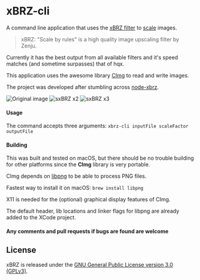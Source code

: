 # xBRZ-cli
A command line application that uses the [xBRZ filter](https://sourceforge.net/projects/xbrz/files/xBRZ/) to [scale](https://en.wikipedia.org/wiki/Pixel-art_scaling_algorithms) images.

> xBRZ: "Scale by rules" is a high quality image upscaling filter by Zenju.

Currently it has the best output from all available filters and it's speed matches (and sometime surpasses) that of hqx.

This application uses the awesome library [CImg](http://cimg.eu/) to read and write images.

The project was developed after stumbling across [node-xbrz](https://github.com/kentaromiura/node-xbrz).

![Original image](http://i.imgur.com/dhgI53H.png "Original image")
![sxBRZ x2](http://i.imgur.com/TZLKAmm.png "sxBRZ x2")
![sxBRZ x3](http://i.imgur.com/wYJKREk.png "sxBRZ x3")

#### Usage
The command accepts three arguments: ```xbrz-cli inputFile scaleFactor outputFile```

#### Building
This was built and tested on macOS, but there should be no trouble building for other platforms since the **CImg** library is very portable.

CImg depends on [libpng](http://www.libpng.org/pub/png/libpng.html) to be able to process PNG files.

Fastest way to install it on macOS: ```brew install libpng```

X11 is needed for the (optional) graphical display features of CImg.

The default header, lib locations and linker flags for libpng are already added to the XCode project.

#### Any comments and pull requests if bugs are found are welcome

## License

xBRZ is released under the [GNU General Public License version 3.0 (GPLv3)](https://github.com/T1T4N/xBRZ-cli/blob/master/LICENSE.txt).
